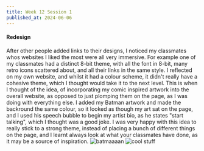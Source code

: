 ```yaml
---
title: Week 12 Session 1
published_at: 2024-06-06
---
```


#### Redesign
After other people added links to their designs, I noticed my classmates whos websites I liked the most were all very immersive. For example one of my classmates had a distinct 8-bit theme, with all the font in 8-bit, many retro icons scattered about, and all their links in the same style. I reflected on my own website, and whilst it had a colour scheme, it didn't really have a cohesive theme, which I thought would take it to the next level. This is when I thought of the idea, of incorporating my comic inspired artwork into the overall website, as opposed to just plomping them on the page, as I was doing with everything else. I added my Batman artwork and made the backround the same colour, so it looked as though my art sat on the page, and I used his speech bubble to begin my artist bio, as he states "start talking", which I thought was a good joke. I was very happy with this idea to really stick to a strong theme, instead of placing a bunch of different things on the page, and I learnt always look at what your classmates have done, as it may be a source of inspiration.
![batmaaaan](/W01S1/bat.png)
![cool stuff](/W01S1/cool.png)